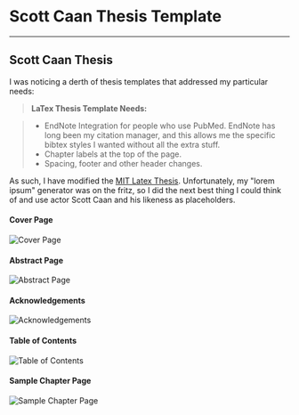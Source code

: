 Scott Caan Thesis Template
===================

----------


Scott Caan Thesis
-------------

I was noticing a derth of thesis templates that addressed my particular needs:

> **LaTex Thesis Template Needs:**

> - EndNote Integration for people who use PubMed. EndNote has long been my citation manager, and this allows me the specific bibtex styles I wanted without all the extra stuff. 
> - Chapter labels at the top of the page. 
> - Spacing, footer and other header changes.

As such, I have modified the [MIT Latex Thesis](http://web.mit.edu/thesis/tex/). Unfortunately, my "lorem ipsum" generator was on the fritz, so I did the next best thing I could think of and use actor Scott Caan and his likeness as placeholders. 

#### Cover Page
 ![Cover Page](http://i.imgur.com/BwAj0Cm.png)
#### Abstract Page
![Abstract Page](http://i.imgur.com/BBaK5DI.png)
#### Acknowledgements
![Acknowledgements](http://i.imgur.com/18TYvym.png)
#### Table of Contents
![Table of Contents](http://i.imgur.com/Az8aN5y.png)
#### Sample Chapter Page
![Sample Chapter Page](http://i.imgur.com/JDezuwB.jpg)
